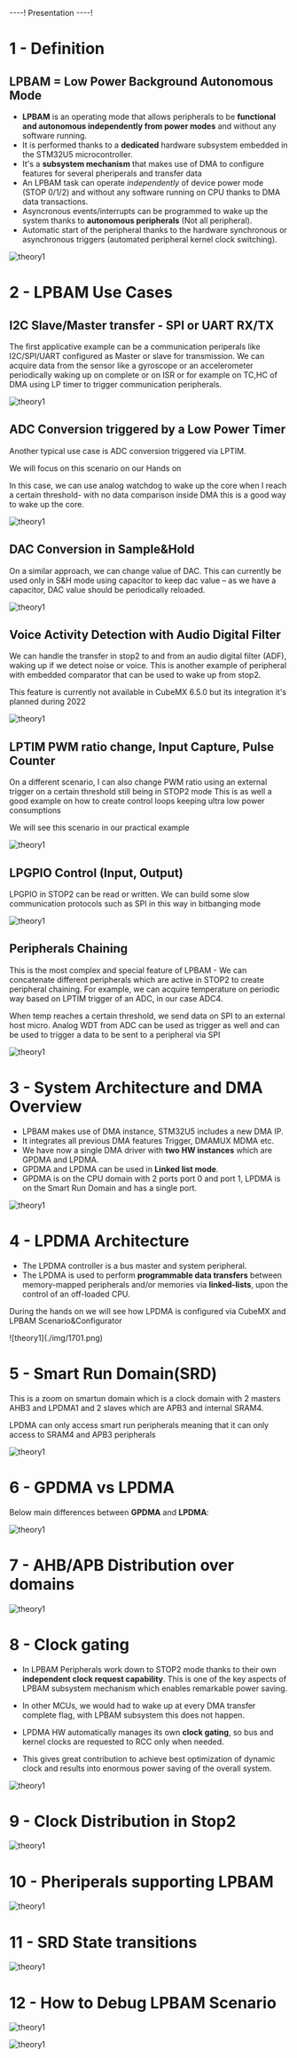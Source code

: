 ----!
Presentation
----!

# 1 - Definition 
## LPBAM = Low Power Background Autonomous Mode

- **LPBAM** is an operating mode that allows peripherals to be **functional and autonomous independently from power modes** and without any software running.
- It is performed thanks to a **dedicated** hardware subsystem embedded in the STM32U5 microcontroller.
- It's a **subsystem mechanism** that makes use of DMA to configure features for several pheriperals and transfer data
- An LPBAM task can operate *independently* of device power mode (STOP 0/1/2) and without any software running on CPU thanks to DMA data transactions.
- Asyncronous events/interrupts can be programmed to wake up the system thanks to **autonomous peripherals** (Not all peripheral).
- Automatic start of the peripheral thanks to the hardware synchronous or asynchronous triggers (automated peripheral kernel clock switching).

![theory1](./img/01.png)



# 2 - LPBAM Use Cases
## I2C Slave/Master transfer - SPI or UART RX/TX

The first applicative example can be a communication periperals like I2C/SPI/UART configured as Master or slave for transmission.
We can acquire data from the sensor like a gyroscope or an accelerometer periodically waking up on complete or on ISR or for example on TC,HC of DMA using LP timer to trigger communication peripherals.

![theory1](./img/02.png)


## ADC Conversion triggered by a Low Power Timer
Another typical use case is ADC conversion triggered via LPTIM.

<ainfo>
 We will focus on this scenario on our Hands on
</ainfo>

<p>


</p>


In this case, we can use analog watchdog to wake up the core when I reach a certain threshold- with no data comparison inside DMA this is a good way to wake up the core.

![theory1](./img/03.png)

## DAC Conversion in Sample&Hold
On a similar approach, we can change value of DAC.
This can currently be used only in S&H mode using capacitor to keep dac value – as we have a capacitor, DAC value should be periodically reloaded.


![theory1](./img/040404.png)


## Voice Activity Detection with Audio Digital Filter
We can handle the transfer in stop2 to and from an audio digital filter (ADF),  waking up if we detect noise or voice.
This is another example of peripheral with embedded comparator that can be used to wake up from stop2.

<ainfo>
This feature is currently not available in CubeMX 6.5.0 but its integration it's planned during 2022
</ainfo>

![theory1](./img/04.png)


## LPTIM PWM ratio change, Input Capture, Pulse Counter
On a different scenario, I can also change PWM ratio using an external trigger on a certain threshold still being in STOP2 mode
This is as well a good example on how to create control loops keeping ultra low power consumptions

<info>
We will see this scenario in our practical example
</info>

![theory1](./img/06.png)


## LPGPIO Control (Input, Output)
LPGPIO in STOP2 can be read or written. We can build some slow communication protocols such as SPI in this way in bitbanging mode

![theory1](./img/07.png)

## Peripherals Chaining
This is the most complex and special feature of LPBAM - We can concatenate different peripherals which are active in STOP2 to create peripheral chaining.
For example, we can acquire temperature on periodic way based on LPTIM trigger of an ADC, in our case ADC4.

When temp reaches a certain threshold, we send data on SPI to an external host micro.
Analog WDT from ADC can be used as trigger as well and can be used to trigger a data to be sent to a peripheral via SPI

![theory1](./img/08.png)


# 3 - System Architecture and DMA Overview
- LPBAM makes use of DMA instance, STM32U5 includes a new DMA IP.
- It integrates all previous DMA features Trigger, DMAMUX MDMA etc.
- We have now a single DMA driver with **two HW instances** which are GPDMA and LPDMA.
- GPDMA and LPDMA can be used in **Linked list mode**.
- GPDMA is on the CPU domain with 2 ports port 0 and port 1, LPDMA is on the Smart Run Domain and has a single port.

![theory1](./img/13.png)

# 4 - LPDMA Architecture

- The LPDMA controller is a bus master and system peripheral.
- The LPDMA is used to perform **programmable data transfers** between memory-mapped peripherals and/or memories via **linked-lists**, upon the control of an off-loaded CPU.

<ainfo>
During the hands on we will see how LPDMA is configured via CubeMX and LPBAM Scenario&Configurator
</ainfo>

<p>

</p>
![theory1](./img/1701.png)

# 5 - Smart Run Domain(SRD)
This is a zoom on smartun domain which is a clock domain with 2 masters AHB3 and LPDMA1 and 2 slaves which are APB3 and internal SRAM4.

<p>


</p>

<ainfo>
LPDMA can only access smart run peripherals meaning that it can only access to SRAM4 and APB3 peripherals
</ainfo>


<p>


</p>

![theory1](./img/10.png)

# 6 - GPDMA vs LPDMA
Below main differences between **GPDMA** and **LPDMA**:

![theory1](./img/27.png)

# 7 - AHB/APB Distribution over domains
![theory1](./img/20.png)

# 8 - Clock gating

- In LPBAM Peripherals work down to STOP2 mode thanks to their own **independent clock request capability**. 
This is one of the key aspects of LPBAM subsystem mechanism which enables remarkable power saving.

- In other MCUs, we would had to wake up at every DMA transfer complete flag, with LPBAM subsystem this does not happen.
  
- LPDMA HW automatically manages its own **clock gating**, so bus and kernel clocks are requested to RCC only when needed.
  
- This gives great contribution to achieve best optimization of dynamic clock and results into enormous power saving of the overall system.

![theory1](./img/16.png)


# 9 - Clock Distribution in Stop2

![theory1](./img/18.png)

# 10 - Pheriperals supporting LPBAM

![theory1](./img/19.png)

# 11 - SRD State transitions

![theory1](./img/21212.png)

# 12 - How to Debug LPBAM Scenario

![theory1](./img/25.png)

![theory1](./img/22.png)

